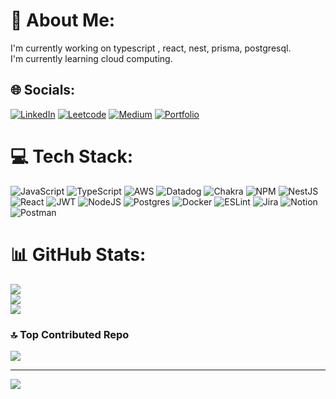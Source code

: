 # 💫 About Me:
I'm currently working on typescript , react, nest, prisma, postgresql.<br>I'm currently learning cloud computing.<br>


## 🌐 Socials:
[![LinkedIn](https://img.shields.io/badge/LinkedIn-%230077B5.svg?logo=linkedin&logoColor=white)](https://linkedin.com/in/chauhansaurabh14) 
[![Leetcode](https://img.shields.io/badge/Leetcode-%230077B5.svg?logo=leetcode&logoColor=white)](https://leetcode.com/symbiote-ux/) 
[![Medium](https://img.shields.io/badge/Medium-%230077B5.svg?logo=medium&logoColor=white)](https://medium.com/@tnikhil422) 
[![Portfolio](https://img.shields.io/badge/Portfolio-%230077B5.svg?logo=portfolio&logoColor=white)](https://chauhan-saurabh.netlify.app/) 

# 💻 Tech Stack:
![JavaScript](https://img.shields.io/badge/javascript-%23323330.svg?style=flat&logo=javascript&logoColor=%23F7DF1E) ![TypeScript](https://img.shields.io/badge/typescript-%23007ACC.svg?style=flat&logo=typescript&logoColor=white) ![AWS](https://img.shields.io/badge/AWS-%23FF9900.svg?style=flat&logo=amazon-aws&logoColor=white) ![Datadog](https://img.shields.io/badge/datadog-%23632CA6.svg?style=flat&logo=datadog&logoColor=white) ![Chakra](https://img.shields.io/badge/chakra-%234ED1C5.svg?style=flat&logo=chakraui&logoColor=white) ![NPM](https://img.shields.io/badge/NPM-%23000000.svg?style=flat&logo=npm&logoColor=white) ![NestJS](https://img.shields.io/badge/nestjs-%23E0234E.svg?style=flat&logo=nestjs&logoColor=white) ![React](https://img.shields.io/badge/react-%2320232a.svg?style=flat&logo=react&logoColor=%2361DAFB) ![JWT](https://img.shields.io/badge/JWT-black?style=flat&logo=JSON%20web%20tokens) ![NodeJS](https://img.shields.io/badge/node.js-6DA55F?style=flat&logo=node.js&logoColor=white) ![Postgres](https://img.shields.io/badge/postgres-%23316192.svg?style=flat&logo=postgresql&logoColor=white) ![Docker](https://img.shields.io/badge/docker-%230db7ed.svg?style=flat&logo=docker&logoColor=white) ![ESLint](https://img.shields.io/badge/ESLint-4B3263?style=flat&logo=eslint&logoColor=white) ![Jira](https://img.shields.io/badge/jira-%230A0FFF.svg?style=flat&logo=jira&logoColor=white) ![Notion](https://img.shields.io/badge/Notion-%23000000.svg?style=flat&logo=notion&logoColor=white) ![Postman](https://img.shields.io/badge/Postman-FF6C37?style=flat&logo=postman&logoColor=white)
# 📊 GitHub Stats:
![](https://github-readme-stats.vercel.app/api?username=symbiote-ux&theme=swift&hide_border=false&include_all_commits=true&count_private=true)<br/>
![](https://github-readme-streak-stats.herokuapp.com/?user=symbiote-ux&theme=swift&hide_border=false)<br/>
![](https://github-readme-stats.vercel.app/api/top-langs/?username=symbiote-ux&theme=swift&hide_border=false&include_all_commits=true&count_private=true&layout=compact)

### 🔝 Top Contributed Repo
![](https://github-contributor-stats.vercel.app/api?username=symbiote-ux&limit=5&theme=dark_dimmed&combine_all_yearly_contributions=true)

---
[![](https://visitcount.itsvg.in/api?id=symbiote-ux&icon=5&color=10)](https://visitcount.itsvg.in)
